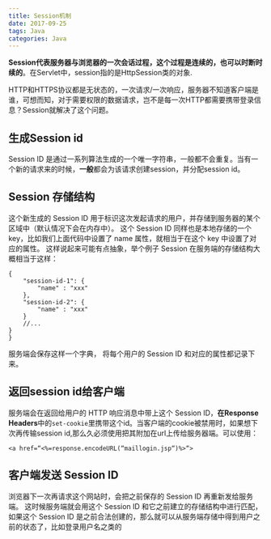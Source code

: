 ```yaml
---
title: Session机制
date: 2017-09-25
tags: Java
categories: Java
---
```


**Session代表服务器与浏览器的一次会话过程，这个过程是连续的，也可以时断时续的**。在Servlet中，session指的是HttpSession类的对象.

HTTP和HTTPS协议都是无状态的，一次请求/一次响应，服务器不知道客户端是谁，可想而知，对于需要权限的数据请求，岂不是每一次HTTP都需要携带登录信息？Session就解决了这个问题。

## 生成Session id

 Session ID 是通过一系列算法生成的一个唯一字符串，一般都不会重复。当有一个新的请求来的时候，**一般**都会为该请求创建session，并分配session id。
 
 ## Session 存储结构
 
这个新生成的 Session ID 用于标识这次发起请求的用户，并存储到服务器的某个区域中（默认情况下会在内存中）。 这个 Session ID 同样也是本地存储的一个 key，比如我们上面代码中设置了 name 属性，就相当于在这个 key 中设置了对应的属性。 这样说起来可能有点抽象，举个例子 Session 在服务端的存储结构大概相当于这样：

```
{
    "session-id-1": {
        "name" : "xxx"
    },
    "session-id-2": {
        "name" : "xxx"
    }
    //...
}
}
```
服务端会保存这样一个字典， 将每个用户的 Session ID 和对应的属性都记录下来。

## 返回session id给客户端

服务端会在返回给用户的 HTTP 响应消息中带上这个 Session ID，**在Response Headers**中的`set-cookie`里携带这个id。当客户端的cookie被禁用时，如果想下次再传输session id,那么久必须使用把其附加在url上传给服务器端。可以使用：

```
<a href=“<%=response.encodeURL(“maillogin.jsp“)%>“> 
```

## 客户端发送 Session ID

浏览器下一次再请求这个网站时，会把之前保存的 Session ID 再重新发给服务端。 这时候服务端就会用这个 Session ID 和它之前建立的存储结构中进行匹配，如果这个 Session ID 是之前合法创建的，那么就可以从服务端存储中得到用户之前的状态了，比如登录用户名之类的
